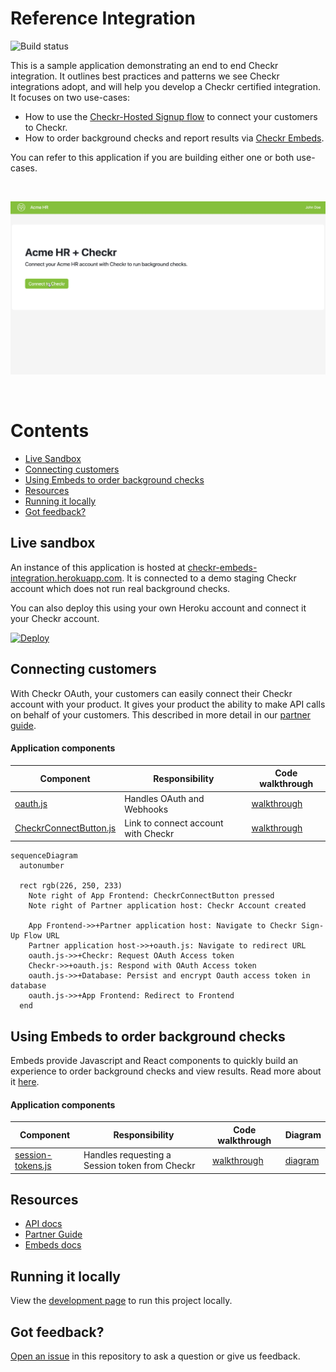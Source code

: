 # Reference Integration

![Build status](https://github.com/checkr/embeds-reference-integration/actions/workflows/main.js.yml/badge.svg?branch=main)

This is a sample application demonstrating an end to end Checkr integration. It
outlines best practices and patterns we see Checkr integrations adopt, and will
help you develop a Checkr certified integration. It focuses on two use-cases:

- How to use the
  [Checkr-Hosted Signup flow](https://docs.checkr.com/partners/#section/Getting-Started/Connect-your-customers-to-Checkr)
  to connect your customers to Checkr.
- How to order background checks and report results via
  [Checkr Embeds](https://docs.checkr.com/embeds).

You can refer to this application if you are building either one or both
use-cases.

<br />

![Demo](docs/images/demo.gif)

<br />

# Contents

- [Live Sandbox](#live-sandbox)
- [Connecting customers](#connecting-customers)
- [Using Embeds to order background checks](#using-embeds)
- [Resources](#resources)
- [Running it locally](#running-it-locally)
- [Got feedback?](#got-feedback)

## Live sandbox

An instance of this application is hosted at
[checkr-embeds-integration.herokuapp.com](https://checkr-embeds-integration.herokuapp.com).
It is connected to a demo staging Checkr account which does not run real
background checks.

You can also deploy this using your own Heroku account and connect it your
Checkr account.

[![Deploy](https://www.herokucdn.com/deploy/button.svg)](https://heroku.com/deploy)

## Connecting customers

With Checkr OAuth, your customers can easily connect their Checkr account with
your product. It gives your product the ability to make API calls on behalf of
your customers. This described in more detail in our
[partner guide](https://docs.checkr.com/partners/#section/Getting-Started/Connect-your-customers-to-Checkr).

#### Application components

| Component                                                                                                                                       | Responsibility                      | Code walkthrough                                                                      |
| ----------------------------------------------------------------------------------------------------------------------------------------------- | ----------------------------------- | ------------------------------------------------------------------------------------- |
| [oauth.js](https://github.com/checkr/embeds-reference-integration/blob/main/routes/oauth.js)                                                    | Handles OAuth and Webhooks          | [walkthrough](https://checkr-embeds-integration.herokuapp.com/docs/routes/oauth.html) |
| [CheckrConnectButton.js](https://github.com/checkr/embeds-reference-integration/blob/main/client/src/components/account/CheckrConnectButton.js) | Link to connect account with Checkr | [walkthrough](https://checkr-embeds-integration.herokuapp.com/docs/routes/oauth.html) |

```mermaid
sequenceDiagram
  autonumber

  rect rgb(226, 250, 233)
    Note right of App Frontend: CheckrConnectButton pressed
    Note right of Partner application host: Checkr Account created

    App Frontend->>+Partner application host: Navigate to Checkr Sign-Up Flow URL
    Partner application host->>+oauth.js: Navigate to redirect URL
    oauth.js->>+Checkr: Request OAuth Access token
    Checkr->>+oauth.js: Respond with OAuth Access token
    oauth.js->>+Database: Persist and encrypt Oauth access token in database
    oauth.js->>+App Frontend: Redirect to Frontend
  end
```

## Using Embeds to order background checks

Embeds provide Javascript and React components to quickly build an experience to
order background checks and view results. Read more about it
[here](https://docs.checkr.com/embeds/).

#### Application components

| Component                                                                                                      | Responsibility                                 | Code walkthrough                                                                               | Diagram                                                                |
| -------------------------------------------------------------------------------------------------------------- | ---------------------------------------------- | ---------------------------------------------------------------------------------------------- | ---------------------------------------------------------------------- |
| [session-tokens.js](https://github.com/checkr/embeds-reference-integration/blob/main/routes/session-tokens.js) | Handles requesting a Session token from Checkr | [walkthrough](https://checkr-embeds-integration.herokuapp.com/docs/routes/session-tokens.html) | [diagram](https://docs.checkr.com/embeds/images/authentication-v3.png) |

## Resources

- [API docs](https://docs.checkr.com)
- [Partner Guide](https://docs.checkr.com/partners)
- [Embeds docs](https://docs.checkr.com/embeds)

## Running it locally

View the [development page](docs/Developing.md) to run this project locally.

## Got feedback?

[Open an issue](https://github.com/checkr/embeds-reference-integration/issues)
in this repository to ask a question or give us feedback.
